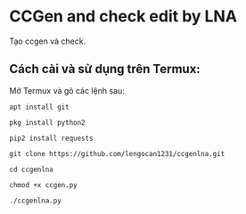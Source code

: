 # CCGen and check edit by LNA
Tạo ccgen và check.
## Cách cài và sử dụng trên Termux:
Mở Termux và gõ các lệnh sau:
```
apt install git
```
```
pkg install python2
```
```
pip2 install requests
```
```
git clone https://github.com/lengocan1231/ccgenlna.git
```
```
cd ccgenlna
```
```
chmod +x ccgen.py
```
```
./ccgenlna.py
```
